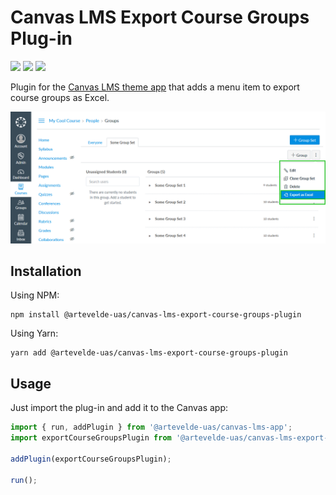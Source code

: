 # Canvas LMS Export Course Groups Plug-in

[![](https://img.shields.io/npm/v/@artevelde-uas/canvas-lms-export-course-groups-plugin.svg)](https://www.npmjs.com/package/@artevelde-uas/canvas-lms-export-course-groups-plugin)
[![](https://img.shields.io/github/license/artevelde-uas/canvas-lms-export-course-groups-plugin.svg)](https://spdx.org/licenses/ISC)
[![](https://img.shields.io/npm/dt/@artevelde-uas/canvas-lms-export-course-groups-plugin.svg)](https://www.npmjs.com/package/@artevelde-uas/canvas-lms-export-course-groups-plugin)

Plugin for the [Canvas LMS theme app](https://github.com/artevelde-uas/canvas-lms-app) that adds a menu item to export
course groups as Excel.

![Example image](docs/example.png)

## Installation

Using NPM:

    npm install @artevelde-uas/canvas-lms-export-course-groups-plugin

Using Yarn:

    yarn add @artevelde-uas/canvas-lms-export-course-groups-plugin

## Usage

Just import the plug-in and add it to the Canvas app:

```javascript
import { run, addPlugin } from '@artevelde-uas/canvas-lms-app';
import exportCourseGroupsPlugin from '@artevelde-uas/canvas-lms-export-course-groups-plugin';

addPlugin(exportCourseGroupsPlugin);

run();
```
